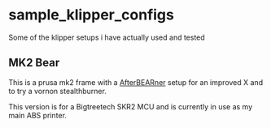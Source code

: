 # sample_klipper_configs
 Some of the klipper setups i have actually used and tested

## MK2 Bear
This is a prusa mk2 frame with a [AfterBEARner](https://www.printables.com/model/54545-afterbearner-the-prusa-bear-afterburner/files) setup for an improved X and to try a vornon stealthburner.

This version is for a Bigtreetech SKR2 MCU and is currently in use as my main ABS printer. 